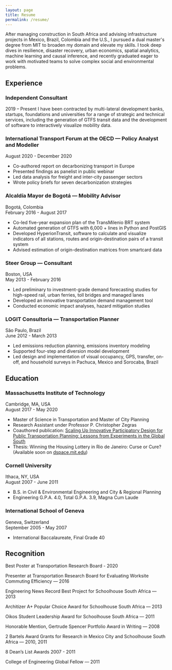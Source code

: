 ```yaml
---
layout: page
title: Resume
permalink: /resume/
---
```


After managing construction in South Africa and advising infrastructure projects in Mexico, Brazil, Colombia and the U.S., I pursued a dual master's degree from MIT to broaden my domain and elevate my skills. I took deep dives in resilience, disaster recovery, urban economics, spatial analytics, machine learning and causal inference, and recently graduated eager to work with motivated teams to solve complex social and environmental problems. 

## Experience

### Independent Consultant
2019 – Present
I have been contracted by multi-lateral development banks, startups, foundations and universities for a range of strategic and technical services, including the generation of GTFS transit data and the development of software to interactively visualize mobility data.

### International Transport Forum at the OECD — Policy Analyst and Modeller
August 2020 - December 2020
- Co-authored report on decarbonizing transport in Europe
- Presented findings as panelist in public webinar
- Led data analysis for freight and inter-city passenger sectors
- Wrote policy briefs for seven decarbonization strategies

### Alcaldía Mayor de Bogotá — Mobility Advisor
Bogotá, Colombia  
February 2016 - August 2017  
- Co-led five-year expansion plan of the TransMilenio BRT system
- Automated generation of GTFS with 6,000 + lines in Python and PostGIS
- Developed HyperionTransit, software to calculate and visualize indicators
of all stations, routes and origin-destination pairs of a transit system
- Advised estimation of origin-destination matrices from smartcard data

### Steer Group — Consultant
Boston, USA  
May 2013 - February 2016  
- Led preliminary to investment-grade demand forecasting studies for
high-speed rail, urban ferries, toll bridges and managed lanes
- Developed an innovative transportation demand management tool
- Conducted economic impact analyses, hazard mitigation studies

### LOGIT Consultoria — Transportation Planner
São Paulo, Brazil  
June 2012 - March 2013  
- Led emissions reduction planning, emissions inventory modeling
- Supported four-step and diversion model development
- Led design and implementation of visual occupancy, GPS, transfer, on-off,
and household surveys in Pachuca, Mexico and Sorocaba, Brazil

## Education

### Massachusetts Institute of Technology
Cambridge, MA, USA  
August 2017 - May 2020  
- Master of Science in Transportation and Master of City Planning
- Research Assistant under Professor P. Christopher Zegras
- Coauthored publication: [Scaling Up Innovative Participatory Design for Public Transportation Planning: Lessons from Experiments in the Global South](https://journals.sagepub.com/doi/abs/10.1177/0361198120940998)
- Thesis: Winning the Housing Lottery in Rio de Janeiro: Curse or Cure? (Available soon on [dspace.mit.edu](dspace.mit.edu))

### Cornell University
Ithaca, NY, USA  
August 2007 - June 2011  
- B.S. in Civil & Environmental Engineering and City & Regional Planning
- Engineering G.P.A. 4.0, Total G.P.A. 3.9, Magna Cum Laude

### International School of Geneva
Geneva, Switzerland  
September 2005 - May 2007  
- International Baccalaureate, Final Grade 40

## Recognition

Best Poster at Transportation Research Board - 2020

Presenter at Transportation Research Board for Evaluating Worksite Commuting Efficiency — 2016

Engineering News Record Best Project for Schoolhouse South Africa — 2013

Architizer A+ Popular Choice Award for Schoolhouse South Africa — 2013

Oikos Student Leadership Award for Schoolhouse South Africa — 2011

Honorable Mention, Gertrude Spencer Portfolio Award in Writing — 2008

2 Bartels Award Grants for Research in Mexico City and Schoolhouse South Africa — 2010, 2011

8 Dean’s List Awards 2007 - 2011

College of Engineering Global Fellow — 2011